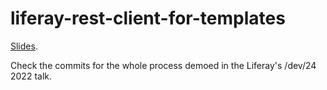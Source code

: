 # liferay-rest-client-for-templates

[Slides](https://docs.google.com/presentation/d/1ubZzB99w2ZINMuK3Ep-JjQmJNoKYYpjZN5Xah4o7C6U/edit?usp=sharing).

Check the commits for the whole process demoed in the Liferay's /dev/24 2022 talk.
